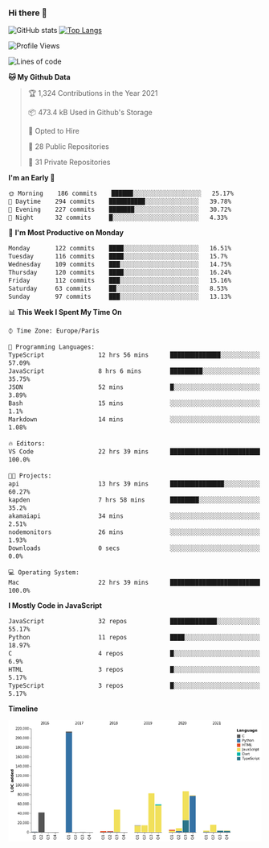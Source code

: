 ### Hi there 👋


![GitHub stats](https://github-readme-stats.vercel.app/api?username=eastkap&theme=dark&show_icons=true&count_private=true)
[![Top Langs](https://github-readme-stats.vercel.app/api/top-langs/?username=eastkap&layout=compact)](https://github.com/anuraghazra/github-readme-stats)



<!--START_SECTION:waka-->
![Profile Views](http://img.shields.io/badge/Profile%20Views-0-blue)

![Lines of code](https://img.shields.io/badge/From%20Hello%20World%20I%27ve%20Written-688121%20lines%20of%20code-blue)

**🐱 My Github Data** 

> 🏆 1,324 Contributions in the Year 2021
 > 
> 📦 473.4 kB Used in Github's Storage 
 > 
> 💼 Opted to Hire
 > 
> 📜 28 Public Repositories 
 > 
> 🔑 31 Private Repositories  
 > 
**I'm an Early 🐤** 

```text
🌞 Morning    186 commits    ██████░░░░░░░░░░░░░░░░░░░   25.17% 
🌆 Daytime    294 commits    ██████████░░░░░░░░░░░░░░░   39.78% 
🌃 Evening    227 commits    ███████░░░░░░░░░░░░░░░░░░   30.72% 
🌙 Night      32 commits     █░░░░░░░░░░░░░░░░░░░░░░░░   4.33%

```
📅 **I'm Most Productive on Monday** 

```text
Monday       122 commits    ████░░░░░░░░░░░░░░░░░░░░░   16.51% 
Tuesday      116 commits    ████░░░░░░░░░░░░░░░░░░░░░   15.7% 
Wednesday    109 commits    ███░░░░░░░░░░░░░░░░░░░░░░   14.75% 
Thursday     120 commits    ████░░░░░░░░░░░░░░░░░░░░░   16.24% 
Friday       112 commits    ███░░░░░░░░░░░░░░░░░░░░░░   15.16% 
Saturday     63 commits     ██░░░░░░░░░░░░░░░░░░░░░░░   8.53% 
Sunday       97 commits     ███░░░░░░░░░░░░░░░░░░░░░░   13.13%

```


📊 **This Week I Spent My Time On** 

```text
⌚︎ Time Zone: Europe/Paris

💬 Programming Languages: 
TypeScript               12 hrs 56 mins      ██████████████░░░░░░░░░░░   57.09% 
JavaScript               8 hrs 6 mins        █████████░░░░░░░░░░░░░░░░   35.75% 
JSON                     52 mins             █░░░░░░░░░░░░░░░░░░░░░░░░   3.89% 
Bash                     15 mins             ░░░░░░░░░░░░░░░░░░░░░░░░░   1.1% 
Markdown                 14 mins             ░░░░░░░░░░░░░░░░░░░░░░░░░   1.08%

🔥 Editors: 
VS Code                  22 hrs 39 mins      █████████████████████████   100.0%

🐱‍💻 Projects: 
api                      13 hrs 39 mins      ███████████████░░░░░░░░░░   60.27% 
kapden                   7 hrs 58 mins       ████████░░░░░░░░░░░░░░░░░   35.2% 
akamaiapi                34 mins             ░░░░░░░░░░░░░░░░░░░░░░░░░   2.51% 
nodemonitors             26 mins             ░░░░░░░░░░░░░░░░░░░░░░░░░   1.93% 
Downloads                0 secs              ░░░░░░░░░░░░░░░░░░░░░░░░░   0.0%

💻 Operating System: 
Mac                      22 hrs 39 mins      █████████████████████████   100.0%

```

**I Mostly Code in JavaScript** 

```text
JavaScript               32 repos            █████████████░░░░░░░░░░░░   55.17% 
Python                   11 repos            ████░░░░░░░░░░░░░░░░░░░░░   18.97% 
C                        4 repos             █░░░░░░░░░░░░░░░░░░░░░░░░   6.9% 
HTML                     3 repos             █░░░░░░░░░░░░░░░░░░░░░░░░   5.17% 
TypeScript               3 repos             █░░░░░░░░░░░░░░░░░░░░░░░░   5.17%

```


**Timeline**

![Chart not found](https://raw.githubusercontent.com/Eastkap/Eastkap/main/charts/bar_graph.png) 


<!--END_SECTION:waka-->

<!--
**Eastkap/eastkap** is a ✨ _special_ ✨ repository because its `README.md` (this file) appears on your GitHub profile.

Here are some ideas to get you started:

- 🔭 I’m currently working on ...
- 🌱 I’m currently learning ...
- 👯 I’m looking to collaborate on ...
- 🤔 I’m looking for help with ...
- 💬 Ask me about ...
- 📫 How to reach me: ...
- 😄 Pronouns: ...
- ⚡ Fun fact: ...
-->

